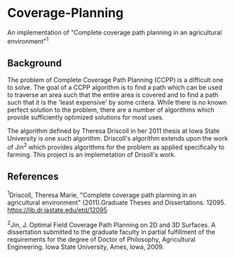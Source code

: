 Coverage-Planning
=================
An implementation of "Complete coverage path planning in an agricultural environment"<sup>1</sup>

Background
----------
The problem of Complete Coverage Path Planning (CCPP) is a difficult one to solve. The goal of a CCPP algorithm is to find a path which can be used to traverse an area such that the entire area is covered and to find a path such that it is the 'least expensive' by some critera. While there is no known perfect solution to the problem, there are a number of algorithms which provide sufficiently optimized solutions for most uses.

The algorithm defined by Theresa Driscoll in her 2011 thesis at Iowa State University is one such algorithm. Driscoll's algorithm extends upon the work of Jin<sup>2</sup> which provides algorithms for the problem as applied specifically to farming. This project is an implemetation of Drisoll's work.



References
----------
<sup>1</sup>Driscoll, Theresa Marie, "Complete coverage path planning in an agricultural environment" (2011).Graduate Theses and Dissertations. 12095. https://lib.dr.iastate.edu/etd/12095

<sup>2</sup>Jin, J. Optimal Field Coverage Path Planning on 2D and 3D Surfaces. A dissertation submitted to the graduate faculty in partial fulfillment of the requirements for the degree of Doctor of Philosophy, Agricultural Engineering. Iowa State University, Ames, Iowa, 2009. 